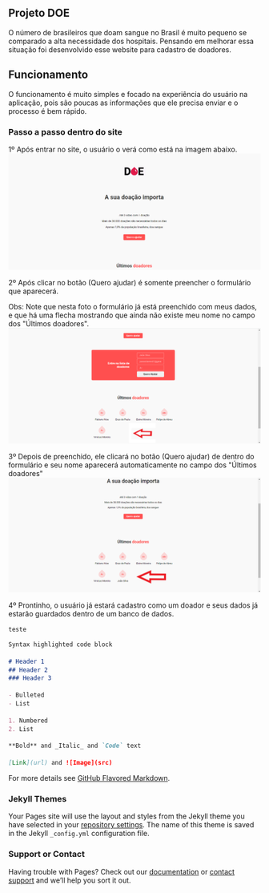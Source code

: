 ## Projeto DOE

O número de brasileiros que doam sangue no Brasil é muito pequeno se comparado a alta necessidade dos hospitais.
Pensando em melhorar essa situação foi desenvolvido esse website para cadastro de doadores. 

## Funcionamento

O funcionamento é muito simples e focado na experiência do usuário na aplicação, pois são poucas as informações que ele precisa enviar e o processo é bem rápido.

### Passo a passo dentro do site
1º Após entrar no site, o usuário o verá como está na imagem abaixo.
![image](https://github.com/JVictor07/Project-DOE/blob/master/FtSiteDOE1.png)

2º Após clicar no botão (Quero ajudar) é somente preencher o formulário que aparecerá.

Obs: Note que nesta foto o formulário já está preenchido com meus dados, e que há uma flecha mostrando que ainda não existe meu nome no campo dos "Últimos doadores".
![image](https://github.com/JVictor07/Project-DOE/blob/master/FtSiteDOE2.png)

3º Depois de preenchido, ele clicará no botão (Quero ajudar) de dentro do formulário e seu nome aparecerá automaticamente no campo dos "Últimos doadores" 
![image](https://github.com/JVictor07/Project-DOE/blob/master/FtSiteDOE3.png)

4º Prontinho, o usuário já estará cadastro como um doador e seus dados já estarão guardados dentro de um banco de dados. 


```
teste

```

```markdown
Syntax highlighted code block

# Header 1
## Header 2
### Header 3

- Bulleted
- List

1. Numbered
2. List

**Bold** and _Italic_ and `Code` text

[Link](url) and ![Image](src)
```

For more details see [GitHub Flavored Markdown](https://guides.github.com/features/mastering-markdown/).

### Jekyll Themes

Your Pages site will use the layout and styles from the Jekyll theme you have selected in your [repository settings](https://github.com/JVictor07/Project-DOE/settings). The name of this theme is saved in the Jekyll `_config.yml` configuration file.

### Support or Contact

Having trouble with Pages? Check out our [documentation](https://help.github.com/categories/github-pages-basics/) or [contact support](https://github.com/contact) and we’ll help you sort it out.
